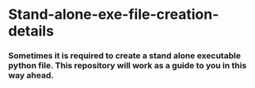 # Stand-alone-exe-file-creation-details

### Sometimes it is required to create a stand alone executable python file. This repository will work as a guide to you in this way ahead.
